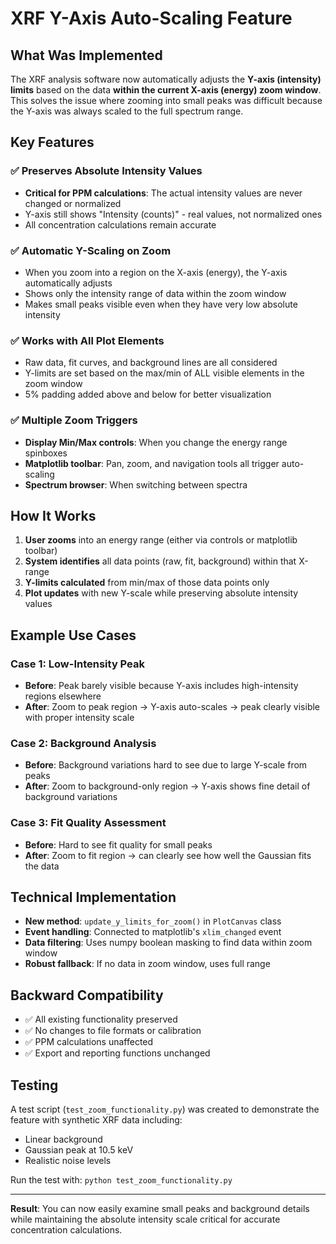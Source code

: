 # XRF Y-Axis Auto-Scaling Feature

## What Was Implemented

The XRF analysis software now automatically adjusts the **Y-axis (intensity) limits** based on the data **within the current X-axis (energy) zoom window**. This solves the issue where zooming into small peaks was difficult because the Y-axis was always scaled to the full spectrum range.

## Key Features

### ✅ **Preserves Absolute Intensity Values**
- **Critical for PPM calculations**: The actual intensity values are never changed or normalized
- Y-axis still shows "Intensity (counts)" - real values, not normalized ones
- All concentration calculations remain accurate

### ✅ **Automatic Y-Scaling on Zoom**
- When you zoom into a region on the X-axis (energy), the Y-axis automatically adjusts
- Shows only the intensity range of data within the zoom window
- Makes small peaks visible even when they have very low absolute intensity

### ✅ **Works with All Plot Elements**
- Raw data, fit curves, and background lines are all considered
- Y-limits are set based on the max/min of ALL visible elements in the zoom window
- 5% padding added above and below for better visualization

### ✅ **Multiple Zoom Triggers**
- **Display Min/Max controls**: When you change the energy range spinboxes
- **Matplotlib toolbar**: Pan, zoom, and navigation tools all trigger auto-scaling
- **Spectrum browser**: When switching between spectra

## How It Works

1. **User zooms** into an energy range (either via controls or matplotlib toolbar)
2. **System identifies** all data points (raw, fit, background) within that X-range
3. **Y-limits calculated** from min/max of those data points only
4. **Plot updates** with new Y-scale while preserving absolute intensity values

## Example Use Cases

### **Case 1: Low-Intensity Peak**
- **Before**: Peak barely visible because Y-axis includes high-intensity regions elsewhere
- **After**: Zoom to peak region → Y-axis auto-scales → peak clearly visible with proper intensity scale

### **Case 2: Background Analysis**
- **Before**: Background variations hard to see due to large Y-scale from peaks
- **After**: Zoom to background-only region → Y-axis shows fine detail of background variations

### **Case 3: Fit Quality Assessment**
- **Before**: Hard to see fit quality for small peaks
- **After**: Zoom to fit region → can clearly see how well the Gaussian fits the data

## Technical Implementation

- **New method**: `update_y_limits_for_zoom()` in `PlotCanvas` class
- **Event handling**: Connected to matplotlib's `xlim_changed` event
- **Data filtering**: Uses numpy boolean masking to find data within zoom window
- **Robust fallback**: If no data in zoom window, uses full range

## Backward Compatibility

- ✅ All existing functionality preserved
- ✅ No changes to file formats or calibration
- ✅ PPM calculations unaffected
- ✅ Export and reporting functions unchanged

## Testing

A test script (`test_zoom_functionality.py`) was created to demonstrate the feature with synthetic XRF data including:
- Linear background
- Gaussian peak at 10.5 keV
- Realistic noise levels

Run the test with: `python test_zoom_functionality.py`

---

**Result**: You can now easily examine small peaks and background details while maintaining the absolute intensity scale critical for accurate concentration calculations. 
